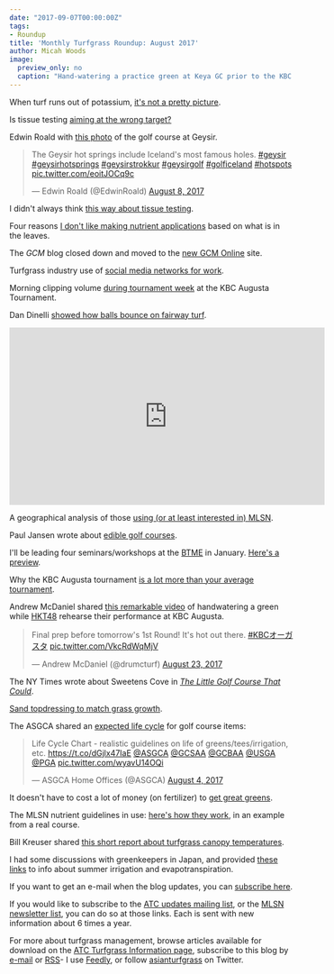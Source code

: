 ```yaml
---
date: "2017-09-07T00:00:00Z"
tags:
- Roundup
title: 'Monthly Turfgrass Roundup: August 2017'
author: Micah Woods
image:
  preview_only: no
  caption: "Hand-watering a practice green at Keya GC prior to the KBC Augusta pro-am tournament."
---
```


When turf runs out of potassium, [it's not a pretty picture](http://www.asianturfgrass.com/2017-08-06-have-you-seen-turf-that-ran-out-of-k/).

Is tissue testing [aiming at the wrong target?](http://www.asianturfgrass.com/2017-08-07-tissue-testing-wrong-target/)

Edwin Roald with [this photo](https://twitter.com/EdwinRoald/status/894899676486488064) of the golf course at Geysir.

<blockquote class="twitter-tweet" data-lang="en"><p lang="en" dir="ltr">The Geysir hot springs include Iceland&#39;s most famous holes. <a href="https://twitter.com/hashtag/geysir?src=hash">#geysir</a> <a href="https://twitter.com/hashtag/geysirhotsprings?src=hash">#geysirhotsprings</a> <a href="https://twitter.com/hashtag/geysirstrokkur?src=hash">#geysirstrokkur</a> <a href="https://twitter.com/hashtag/geysirgolf?src=hash">#geysirgolf</a> <a href="https://twitter.com/hashtag/golficeland?src=hash">#golficeland</a> <a href="https://twitter.com/hashtag/hotspots?src=hash">#hotspots</a> <a href="https://t.co/eoitJOCq9c">pic.twitter.com/eoitJOCq9c</a></p>&mdash; Edwin Roald (@EdwinRoald) <a href="https://twitter.com/EdwinRoald/status/894899676486488064">August 8, 2017</a></blockquote>
<script async src="//platform.twitter.com/widgets.js" charset="utf-8"></script>

I didn't always think [this way about tissue testing](http://www.asianturfgrass.com/2017-08-08-my-words-come-back-haunt-me/).

Four reasons [I don't like making nutrient applications](http://www.asianturfgrass.com/2017-08-09-not-tissue-test-3-reasons/) based on what is in the leaves.

The *GCM* blog closed down and moved to the [new GCM Online](http://www.gcmonline.com/) site.

Turfgrass industry use of [social media networks for work](http://www.asianturfgrass.com/2017-08-11-which-social-network-work/).

Morning clipping volume [during tournament week](http://www.asianturfgrass.com/2017-08-14-morning-clipping-volume/) at the KBC Augusta Tournament.

Dan Dinelli [showed how balls bounce on fairway turf](https://youtu.be/r1LV77z_Ziw).

<iframe width="560" height="315" src="https://www.youtube.com/embed/r1LV77z_Ziw?rel=0" frameborder="0" allowfullscreen></iframe>

A geographical analysis of those [using (or at least interested in) MLSN](http://www.asianturfgrass.com/2017-08-15-mlsn-geo-analysis/).

Paul Jansen wrote about [edible golf courses](http://golfcoursemanagement.randa.org/en/My-view/2017/08/Paul-Jansen.aspx).

I'll be leading four seminars/workshops at the [BTME](http://www.btme.org.uk/) in January. [Here's a preview](http://www.asianturfgrass.com/2017-08-16-harrogate-in-january/).

Why the KBC Augusta tournament [is a lot more than your average tournament](http://www.asianturfgrass.com/2017-08-18-why-kbc-is-so-interesting/).

Andrew McDaniel shared [this remarkable video](https://twitter.com/drumcturf/status/900329371856023556) of handwatering a green while [HKT48](http://www.hkt48.jp/) rehearse their performance at KBC Augusta.

<blockquote class="twitter-video" data-lang="en"><p lang="en" dir="ltr">Final prep before tomorrow&#39;s 1st Round! It&#39;s hot out there. <a href="https://twitter.com/hashtag/KBC%E3%82%AA%E3%83%BC%E3%82%AC%E3%82%B9%E3%82%BF?src=hash">#KBCオーガスタ</a> <a href="https://t.co/VkcRdWqMjV">pic.twitter.com/VkcRdWqMjV</a></p>&mdash; Andrew McDaniel (@drumcturf) <a href="https://twitter.com/drumcturf/status/900329371856023556">August 23, 2017</a></blockquote>
<script async src="//platform.twitter.com/widgets.js" charset="utf-8"></script>

The NY Times wrote about Sweetens Cove in [*The Little Golf Course That Could*](https://www.nytimes.com/2017/08/15/sports/golf/sweetens-cove-golf-club-rob-collins.html?smid=pl-share&_r=0).

[Sand topdressing to match grass growth](http://www.asianturfgrass.com/2017-08-20-topdress-and-growth-potential/).

The ASGCA shared an [expected life cycle](https://twitter.com/ASGCA/status/893458425224585217) for golf course items:

<blockquote class="twitter-tweet" data-lang="en"><p lang="en" dir="ltr">Life Cycle Chart - realistic guidelines on life of greens/tees/irrigation, etc. <a href="https://t.co/dGjlx47IaE">https://t.co/dGjlx47IaE</a> <a href="https://twitter.com/ASGCA">@ASGCA</a> <a href="https://twitter.com/GCSAA">@GCSAA</a> <a href="https://twitter.com/GCBAA">@GCBAA</a> <a href="https://twitter.com/USGA">@USGA</a> <a href="https://twitter.com/PGA">@PGA</a> <a href="https://t.co/wyavU14OQi">pic.twitter.com/wyavU14OQi</a></p>&mdash; ASGCA Home Offices (@ASGCA) <a href="https://twitter.com/ASGCA/status/893458425224585217">August 4, 2017</a></blockquote>
<script async src="//platform.twitter.com/widgets.js" charset="utf-8"></script>


It doesn't have to cost a lot of money (on fertilizer) to [get great greens](http://www.asianturfgrass.com/2017-08-23-how-to-spend-5000-tournament-green-fertilizer/).

The MLSN nutrient guidelines in use: [here's how they work](http://www.asianturfgrass.com/2017-08-24-example-mlsn-in-use/), in an example from a real course.

Bill Kreuser shared [this short report about turfgrass canopy temperatures](http://turf.unl.edu/turfinfo/8_10_SurfaceHeating.pdf).

I had some discussions with greenkeepers in Japan, and provided [these links](http://www.asianturfgrass.com/2017-08-29-gk-discussion-3-links/) to info about summer irrigation and evapotranspiration.

If you want to get an e-mail when the blog updates, you can [subscribe here](http://www.subscribepage.com/atc_blog_email).

If you would like to subscribe to the [ATC updates mailing list](http://www.subscribepage.com/atcupdate), or the [MLSN newsletter list](http://www.subscribepage.com/mlsn), you can do so at those links. Each is sent with new information about 6 times a year. 

For more about turfgrass management, browse articles available for download on the [ATC Turfgrass Information page](http://www.micahwoods.typepad.com/test_static/turf-information.html), subscribe to this blog by [e-mail](http://www.subscribepage.com/atc_blog_email) or [RSS](http://www.asianturfgrass.com/feed.xml)- I use [Feedly](http://cloud.feedly.com/#welcome), or follow [asianturfgrass](https://twitter.com/asianturfgrass) on Twitter.

